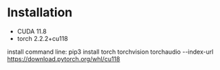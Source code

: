 # Installation 

* CUDA 11.8
* torch 2.2.2+cu118

install command line: pip3 install torch torchvision torchaudio --index-url https://download.pytorch.org/whl/cu118